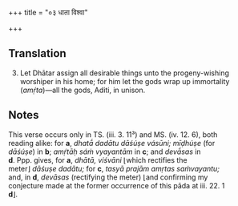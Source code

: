 +++
title = "०३ धाता विश्वा"

+++
## Translation
3. Let Dhātar assign all desirable things unto the progeny-wishing  
worshiper in his home; for him let the gods wrap up immortality  
(*amṛ́ta*)—all the gods, Aditi, in unison.

## Notes
This verse occurs only in TS. (iii. 3. 11³) and MS. (iv. 12. 6), both  
reading alike: for **a**, *dhatā́ dadātu dāśúṣe vásūni; mīḍhúṣe* (for  
*dāśúṣe*) in **b**; *amṛ́tāḥ sáṁ vyayantām* in **c**; and *devā́sas* in  
**d**. Ppp. gives, for **a**, *dhātā, viśvāni* ⌊which rectifies the  
meter⌋ *dāśuṣe dadātu;* for **c**, *tasyā prajām amṛtas saṁvayantu;*  
and, in **d**, *devāsas* (rectifying the meter) ⌊and confirming my  
conjecture made at the former occurrence of this pāda at iii. 22. 1  
**d**⌋.
